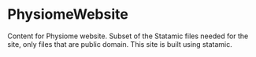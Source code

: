 PhysiomeWebsite
===============

Content for Physiome website.  Subset of the Statamic files needed for the site, only files that are public domain.  This site is built using statamic.
